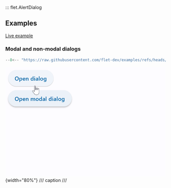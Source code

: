 ::: flet.AlertDialog

## Examples

[Live example](https://flet-controls-gallery.fly.dev/dialogs/alertdialog)

### Modal and non-modal dialogs

```python
--8<-- "https://raw.githubusercontent.com/flet-dev/examples/refs/heads/v1-docs/python/controls/alert-dialog/modal-and-non-modal.py"
```

![modal-and-non-modal](https://raw.githubusercontent.com/flet-dev/examples/v1-docs/python/controls/alert-dialog/media/modal-and-non-modal.gif){width="80%"}
/// caption
///
